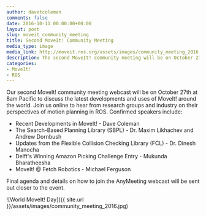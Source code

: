 ```yaml
---
author: davetcoleman
comments: false
date: 2016-10-11 00:00:00+00:00
layout: post
slug: moveit_community_meeting
title: Second MoveIt! Community Meeting
media_type: image
media_link: http://moveit.ros.org/assets/images/community_meeting_2016.jpg
description: The second MoveIt! community meeting will be on October 27th at 8am Pacific to discuss the latest developments and uses of MoveIt! around the world.
categories:
- MoveIt!
- ROS
---
```


Our second MoveIt! community meeting webcast will be on October 27th at 8am Pacific to discuss the latest developments and uses of MoveIt! around the world. Join us online to hear from research groups and industry on their perspectives of motion planning in ROS. Confirmed speakers include:

- Recent Developments in MoveIt! - Dave Coleman
- The Search-Based Planning Library (SBPL) - Dr. Maxim Likhachev and Andrew Dornbush
- Updates from the Flexible Collision Checking Library (FCL) - Dr. Dinesh Manocha
- Delft's Winning Amazon Picking Challenge Entry - Mukunda Bharatheesha
- MoveIt! @ Fetch Robotics - Michael Ferguson

Final agenda and details on how to join the AnyMeeting webcast will be sent out closer to the event.

![World MoveIt! Day]({{ site.url }}/assets/images/community_meeting_2016.jpg)
